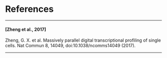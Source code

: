 # References

---
#### [Zheng et al., 2017]

Zheng, G. X. et al. Massively parallel digital transcriptional profiling of single cells. Nat Commun 8, 14049, doi:10.1038/ncomms14049 (2017).

---
